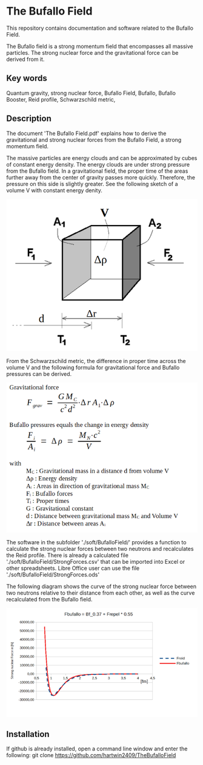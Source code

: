 # The Bufallo Field
This repository contains documentation and software related to the Bufallo Field.

The Bufallo field is a strong momentum field that encompasses all massive particles.
The strong nuclear force and the gravitational force can be derived from it.


## Key words
Quantum gravity, strong nuclear force, Bufallo Field, Bufallo, Bufallo Booster, Reid profile, Schwarzschild metric,

## Description
The document 'The Bufallo Field.pdf' explains how to derive the gravitational and strong nuclear forces from the Bufallo Field, a strong momentum field.

The massive particles are energy clouds and can be approximated by cubes of constant energy density. The energy clouds are under strong pressure from the Bufallo field. In a gravitational field, the proper time of the areas further away from the center of gravity passes more quickly. Therefore, the pressure on this side is slightly greater. See the following sketch of a volume V with constant energy denity.


![Logo](./assets/BufalloForcesAtCube.png)

From the Schwarzschild metric, the difference in proper time across the volume V and the following formula for gravitational force and Bufallo pressures can be derived.

![Logo](./assets/FgravFbufalloFormulas.png)

The software in the subfolder './soft/BufalloField/' provides a function to calculate the strong nuclear forces between two neutrons and recalculates the Reid profile.
There is already a calculated file './soft/BufalloField/StrongForces.csv' that can be imported into Excel or other spreadsheets.
Libre Office user can use the file  './soft/BufalloField/StrongForces.ods'
 

The following diagram shows the curve of the strong nuclear force between two neutrons relative to their distance from each other, as well as the curve recalculated from the Bufallo field. 

![Logo](./assets/Fbufallo_vs_Freid.png)

## Installation
If github is already installed, open a command line window and 
enter the following: 
  git clone https://github.com/hartwin2409/TheBufalloField
